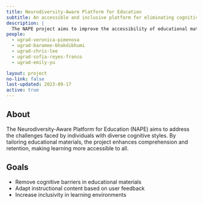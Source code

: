 ```yaml
---
title: Neurodiversity-Aware Platform for Education
subtitle: An accessible and inclusive platform for eliminating cognitive barriers in pedagogical material
description: |
  The NAPE project aims to improve the accessibility of educational materials by adapting them to the cognitive styles of individuals, including those with ADHD, dyslexia, and autism. It seeks to create an inclusive learning environment by removing traditional learning barriers.
people: 
  - ugrad-veronica-pimenova
  - ugrad-baramee-bhakdibhumi
  - ugrad-chris-lee
  - ugrad-sofia-reyes-franco
  - ugrad-emily-yu

layout: project
no-link: false
last-updated: 2023-09-17
active: true
---
```


## About

The Neurodiversity-Aware Platform for Education (NAPE) aims to address the challenges faced by individuals with diverse cognitive styles. By tailoring educational materials, the project enhances comprehension and retention, making learning more accessible to all.


## Goals

- Remove cognitive barriers in educational materials
- Adapt instructional content based on user feedback
- Increase inclusivity in learning environments
